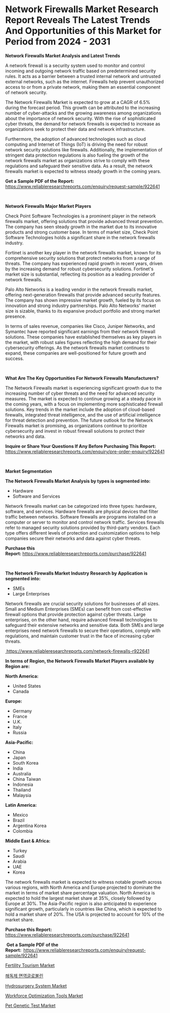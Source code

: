 <p><h1>Network Firewalls Market Research Report Reveals The Latest Trends And Opportunities of this Market for Period from 2024 - 2031</h1></p><p><strong>Network Firewalls Market Analysis and Latest Trends</strong></p>
<p><p>A network firewall is a security system used to monitor and control incoming and outgoing network traffic based on predetermined security rules. It acts as a barrier between a trusted internal network and untrusted external networks, such as the internet. Firewalls help prevent unauthorized access to or from a private network, making them an essential component of network security.</p><p>The Network Firewalls Market is expected to grow at a CAGR of 6.5% during the forecast period. This growth can be attributed to the increasing number of cyber-attacks and the growing awareness among organizations about the importance of network security. With the rise of sophisticated cyber threats, the demand for network firewalls is expected to increase as organizations seek to protect their data and network infrastructure.</p><p>Furthermore, the adoption of advanced technologies such as cloud computing and Internet of Things (IoT) is driving the need for robust network security solutions like firewalls. Additionally, the implementation of stringent data protection regulations is also fueling the growth of the network firewalls market as organizations strive to comply with these regulations and safeguard their sensitive data. As a result, the network firewalls market is expected to witness steady growth in the coming years.</p></p>
<p><strong>Get a Sample PDF of the Report:&nbsp;</strong> <a href="https://www.reliableresearchreports.com/enquiry/request-sample/922641">https://www.reliableresearchreports.com/enquiry/request-sample/922641</a></p>
<p>&nbsp;</p>
<p><strong>Network Firewalls Major Market Players</strong></p>
<p><p>Check Point Software Technologies is a prominent player in the network firewalls market, offering solutions that provide advanced threat prevention. The company has seen steady growth in the market due to its innovative products and strong customer base. In terms of market size, Check Point Software Technologies holds a significant share in the network firewalls industry.</p><p>Fortinet is another key player in the network firewalls market, known for its comprehensive security solutions that protect networks from a range of threats. The company has experienced rapid growth in recent years, driven by the increasing demand for robust cybersecurity solutions. Fortinet's market size is substantial, reflecting its position as a leading provider of network firewalls.</p><p>Palo Alto Networks is a leading vendor in the network firewalls market, offering next-generation firewalls that provide advanced security features. The company has shown impressive market growth, fueled by its focus on innovation and strong industry partnerships. Palo Alto Networks' market size is sizable, thanks to its expansive product portfolio and strong market presence.</p><p>In terms of sales revenue, companies like Cisco, Juniper Networks, and Symantec have reported significant earnings from their network firewall solutions. These companies have established themselves as key players in the market, with robust sales figures reflecting the high demand for their cybersecurity offerings. As the network firewalls market continues to expand, these companies are well-positioned for future growth and success.</p></p>
<p>&nbsp;</p>
<p><strong>What Are The Key Opportunities For Network Firewalls Manufacturers?</strong></p>
<p><p>The Network Firewalls market is experiencing significant growth due to the increasing number of cyber threats and the need for advanced security measures. The market is expected to continue growing at a steady pace in the coming years, with a focus on implementing more sophisticated firewall solutions. Key trends in the market include the adoption of cloud-based firewalls, integrated threat intelligence, and the use of artificial intelligence for threat detection and prevention. The future outlook for the Network Firewalls market is promising, as organizations continue to prioritize cybersecurity and invest in robust firewall solutions to protect their networks and data.</p></p>
<p><strong>Inquire or Share Your Questions If Any Before Purchasing This Report:</strong> <a href="https://www.reliableresearchreports.com/enquiry/pre-order-enquiry/922641">https://www.reliableresearchreports.com/enquiry/pre-order-enquiry/922641</a></p>
<p>&nbsp;</p>
<p><strong>Market Segmentation</strong></p>
<p><strong>The Network Firewalls Market Analysis by types is segmented into:</strong></p>
<p><ul><li>Hardware</li><li>Software and Services</li></ul></p>
<p><p>Network firewalls market can be categorized into three types: hardware, software, and services. Hardware firewalls are physical devices that filter traffic between networks. Software firewalls are programs installed on a computer or server to monitor and control network traffic. Services firewalls refer to managed security solutions provided by third-party vendors. Each type offers different levels of protection and customization options to help companies secure their networks and data against cyber threats.</p></p>
<p><strong>Purchase this Report:&nbsp;</strong><a href="https://www.reliableresearchreports.com/purchase/922641">https://www.reliableresearchreports.com/purchase/922641</a></p>
<p>&nbsp;</p>
<p><strong>The Network Firewalls Market Industry Research by Application is segmented into:</strong></p>
<p><ul><li>SMEs</li><li>Large Enterprises</li></ul></p>
<p><p>Network firewalls are crucial security solutions for businesses of all sizes. Small and Medium Enterprises (SMEs) can benefit from cost-effective firewall options that provide protection against cyber threats. Large enterprises, on the other hand, require advanced firewall technologies to safeguard their extensive networks and sensitive data. Both SMEs and large enterprises need network firewalls to secure their operations, comply with regulations, and maintain customer trust in the face of increasing cyber threats.</p></p>
<p><a href="https://www.reliableresearchreports.com/network-firewalls-r922641">&nbsp;https://www.reliableresearchreports.com/network-firewalls-r922641</a></p>
<p><strong>In terms of Region, the Network Firewalls Market Players available by Region are:</strong></p>
<p>
    <p> <strong> North America: </strong>
        <ul>
            <li>United States</li>
            <li>Canada</li>
        </ul>
        </p> 
    <p> <strong> Europe: </strong>
        <ul>
            <li>Germany</li>
            <li>France</li>
            <li>U.K.</li>
            <li>Italy</li>
            <li>Russia</li>
        </ul>
        </p> 
    <p> <strong> Asia-Pacific: </strong>
        <ul>
            <li>China</li>
            <li>Japan</li>
            <li>South Korea</li>
            <li>India</li>
            <li>Australia</li>
            <li>China Taiwan</li>
            <li>Indonesia</li>
            <li>Thailand</li>
            <li>Malaysia</li>
        </ul>
        </p> 
    <p> <strong> Latin America: </strong>
        <ul>
            <li>Mexico</li>
            <li>Brazil</li>
            <li>Argentina Korea</li>
            <li>Colombia</li>
        </ul>
        </p> 
    <p> <strong> Middle East & Africa: </strong>
        <ul>
            <li>Turkey</li>
            <li>Saudi</li>
            <li>Arabia</li>
            <li>UAE</li>
            <li>Korea</li>
        </ul>
    </p>
    </p>
<p><p>The network firewalls market is expected to witness notable growth across various regions, with North America and Europe projected to dominate the market in terms of market share percentage valuation. North America is expected to hold the largest market share at 35%, closely followed by Europe at 30%. The Asia-Pacific region is also anticipated to experience significant growth, particularly in countries like China, which is expected to hold a market share of 20%. The USA is projected to account for 10% of the market share.</p></p>
<p><strong>Purchase this Report: </strong><a href="https://www.reliableresearchreports.com/purchase/922641">https://www.reliableresearchreports.com/purchase/922641</a></p>
<p>&nbsp;<strong>Get a Sample PDF of the Report:&nbsp;&nbsp;</strong><a href="https://www.reliableresearchreports.com/enquiry/request-sample/922641">https://www.reliableresearchreports.com/enquiry/request-sample/922641</a></p>
<p><strong></strong></p>
<p><p><a href="https://github.com/Glendatilghmankmgz0rbhwpy/Market-Research-Report-List-2/blob/main/fertility-tourism-market.md">Fertility Tourism Market</a></p><p><a href="https://github.com/fernandotryO5lson96765/Market-Research-Report-List-1/blob/main/999773452434.md">해독제 면역글로불린</a></p><p><a href="https://github.com/dx0328/Market-Research-Report-List-2/blob/main/hydrosurgery-system-market.md">Hydrosurgery System Market</a></p><p><a href="https://www.linkedin.com/pulse/workforce-optimization-tools-market-furnishes-information-cjxze">Workforce Optimization Tools Market</a></p><p><a href="https://www.linkedin.com/pulse/pet-genetic-test-market-analysis-its-cagr-segmentation-global-9xgye">Pet Genetic Test Market</a></p></p>
